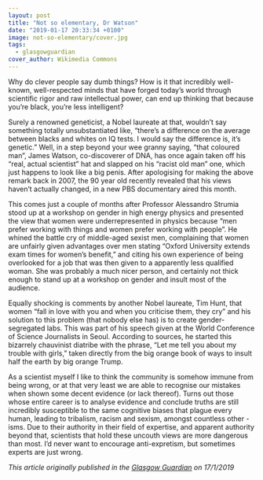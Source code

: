 ```yaml
---
layout: post
title: "Not so elementary, Dr Watson"
date: "2019-01-17 20:33:34 +0100"
image: not-so-elementary/cover.jpg
tags:
  - glasgowguardian
cover_author: Wikimedia Commons
---
```


Why do clever people say dumb things? How is it that incredibly well-known, well-respected minds that have forged today’s world through scientific rigor and raw intellectual power, can end up thinking that because you’re black, you’re less intelligent?

Surely a renowned geneticist, a Nobel laureate at that, wouldn’t say something totally unsubstantiated like, “there’s a difference on the average between blacks and whites on IQ tests. I would say the difference is, it’s genetic.” Well, in a step beyond your wee granny saying, “that coloured man”, James Watson, co-discoverer of DNA, has once again taken off his “real, actual scientist” hat and slapped on his “racist old man” one, which just happens to look like a big penis. After apologising for making the above remark back in 2007, the 90 year old recently revealed that his views haven’t actually changed, in a new PBS documentary aired this month.

This comes just a couple of months after Professor Alessandro Strumia stood up at a workshop on gender in high energy physics and presented the view that women were underrepresented in physics because “men prefer working with things and women prefer working with people”. He whined the battle cry of middle-aged sexist men, complaining that women are unfairly given advantages over men stating “Oxford University extends exam times for women’s benefit,” and citing his own experience of being overlooked for a job that was then given to a apparently less qualified woman. She was probably a much nicer person, and certainly not thick enough to stand up at a workshop on gender and insult most of the audience.

Equally shocking is comments by another Nobel laureate, Tim Hunt, that women “fall in love with you and when you criticise them, they cry” and his solution to this problem (that nobody else has) is to create gender-segregated labs. This was part of his speech given at the World Conference of Science Journalists in Seoul. According to sources, he started this bizarrely chauvinist diatribe with the phrase, “Let me tell you about my trouble with girls,” taken directly from the big orange book of ways to insult half the earth by big orange Trump.

As a scientist myself I like to think the community is somehow immune from being wrong, or at that very least we are able to recognise our mistakes when shown some decent evidence (or lack thereof). Turns out those whose entire career is to analyse evidence and conclude truths are still incredibly susceptible to the same cognitive biases that plague every human, leading to tribalism, racism and sexism, amongst countless other -isms. Due to their authority in their field of expertise, and apparent authority beyond that, scientists that hold these uncouth views are more dangerous than most. I’d never want to encourage anti-expretism, but sometimes experts are just wrong.

*This article originally published in the [Glasgow Guardian](glasgowguardian.co.uk) on 17/1/2019*

